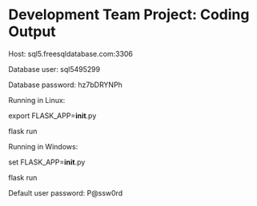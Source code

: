 # Development Team Project: Coding Output

Host: sql5.freesqldatabase.com:3306

Database user: sql5495299

Database password: hz7bDRYNPh

Running in Linux:

export FLASK_APP=__init__.py

flask run

Running in Windows:

set FLASK_APP=__init__.py

flask run

Default user password: P@ssw0rd
